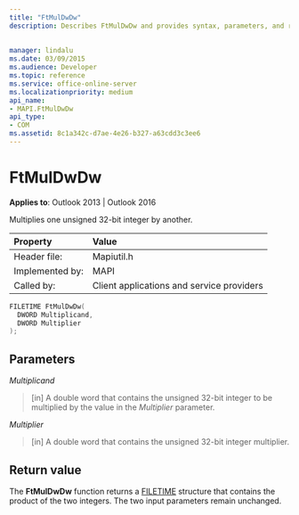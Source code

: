 ```yaml
---
title: "FtMulDwDw"
description: Describes FtMulDwDw and provides syntax, parameters, and return value.
 
 
manager: lindalu
ms.date: 03/09/2015
ms.audience: Developer
ms.topic: reference
ms.service: office-online-server
ms.localizationpriority: medium
api_name:
- MAPI.FtMulDwDw
api_type:
- COM
ms.assetid: 8c1a342c-d7ae-4e26-b327-a63cdd3c3ee6
---
```


# FtMulDwDw

  
  
**Applies to**: Outlook 2013 | Outlook 2016 
  
Multiplies one unsigned 32-bit integer by another.
  
|Property|Value|
|:-----|:-----|
|Header file:  <br/> |Mapiutil.h  <br/> |
|Implemented by:  <br/> |MAPI  <br/> |
|Called by:  <br/> |Client applications and service providers  <br/> |
   
```cpp
FILETIME FtMulDwDw(
  DWORD Multiplicand,
  DWORD Multiplier
);
```

## Parameters

 _Multiplicand_
  
> [in] A double word that contains the unsigned 32-bit integer to be multiplied by the value in the _Multiplier_ parameter. 
    
 _Multiplier_
  
> [in] A double word that contains the unsigned 32-bit integer multiplier.
    
## Return value

The **FtMulDwDw** function returns a [FILETIME](filetime.md) structure that contains the product of the two integers. The two input parameters remain unchanged. 
  

